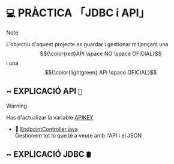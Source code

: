 # `💻` PRÀCTICA 「JDBC i API」
> [!NOTE]
> L'objectiu d'aquest projecte es guardar i gestionar mitjançant una $${\color{red}API \space NO \space OFICIAL}$$ i una $${\color{lightgreen} API \space OFICIAL}$$

## ~ EXPLICACIÓ API ` 📡 `
> [!WARNING]
> Has d'actualizar la variable [APIKEY](https://github.com/Ikerby341/Practica-API/blob/main/src/main/java/sapalomera/controller/EndPointController.java#L17)


- 📂 [EndpointController.java](https://github.com/Ikerby341/Practica-API/blob/main/src/main/java/sapalomera/controller/EndPointController.java) <br/>
Gestionem tot lo que té a veure amb l'API i el JSON
## ~ EXPLICACIÓ JDBC ` 🛢️ `
